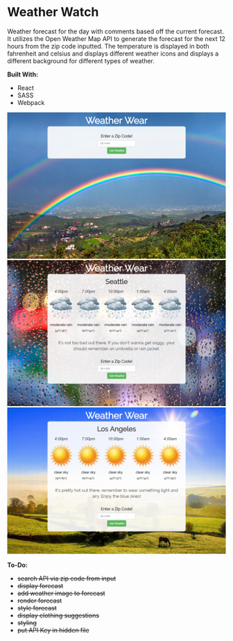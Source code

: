 # Weather Watch

Weather forecast for the day with comments based off the current forecast. It utilizes the Open Weather Map API to generate the forecast for the next 12 hours from the zip code inputted. The temperature is displayed in both fahrenheit and celsius and displays different weather icons and displays a different background for different types of weather.

__Built With:__
* React
* SASS
* Webpack

![Weather Wear](https://github.com/Ziyal/Weather-Watch/blob/master/screenshots/1.png "Weather Wear")
![Weather Wear](https://github.com/Ziyal/Weather-Watch/blob/master/screenshots/2.png "Weather Wear")
![Weather Wear](https://github.com/Ziyal/Weather-Watch/blob/master/screenshots/3.png "Weather Wear")

__To-Do:__ 
* ~~search API via zip code from input~~
* ~~display forecast~~
* ~~add weather image to forecast~~
* ~~render forecast~~
* ~~style forecast~~
* ~~display clothing suggestions~~
* ~~styling~~
* ~~put API Key in hidden file~~
